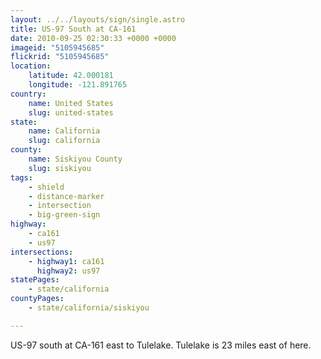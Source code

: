 ```yaml
---
layout: ../../layouts/sign/single.astro
title: US-97 South at CA-161
date: 2010-09-25 02:30:33 +0000 +0000
imageid: "5105945685"
flickrid: "5105945685"
location:
    latitude: 42.000181
    longitude: -121.891765
country:
    name: United States
    slug: united-states
state:
    name: California
    slug: california
county:
    name: Siskiyou County
    slug: siskiyou
tags:
    - shield
    - distance-marker
    - intersection
    - big-green-sign
highway:
    - ca161
    - us97
intersections:
    - highway1: ca161
      highway2: us97
statePages:
    - state/california
countyPages:
    - state/california/siskiyou

---
```

US-97 south at CA-161 east to Tulelake.  Tulelake is 23 miles east of here.